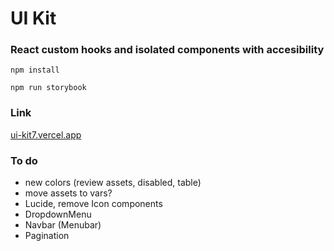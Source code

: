 # UI Kit

### React custom hooks and isolated components with accesibility

`npm install`

`npm run storybook`

### Link

[ui-kit7.vercel.app](https://ui-kit7.vercel.app/)

### To do

- new colors (review assets, disabled, table)
- move assets to vars?
- Lucide, remove Icon components
- DropdownMenu
- Navbar (Menubar)
- Pagination
